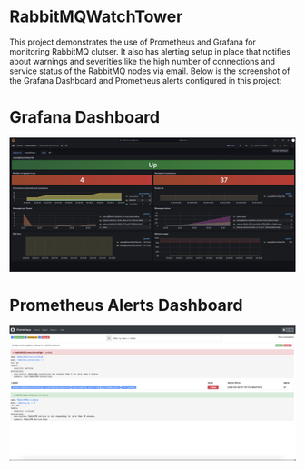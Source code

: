# RabbitMQWatchTower

This project demonstrates the use of Prometheus and Grafana for monitoring RabbitMQ clutser. It also has alerting setup in place that notifies about warnings and severities like the high number of connections and service status of the RabbitMQ nodes via email. Below is the screenshot of the Grafana Dashboard and Prometheus alerts configured in this project:

# Grafana Dashboard

![Grafana Screenshot](screenshots/grafana.png)

# Prometheus Alerts Dashboard

![Prometheus Screenshot](screenshots/prometheus.png)
